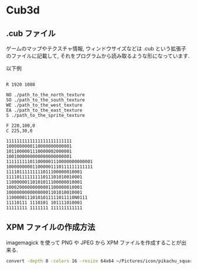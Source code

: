 # Cub3d

## .cub ファイル

ゲームのマップやテクスチャ情報, ウィンドウサイズなどは .cub という拡張子のファイルに記載して, それをプログラムから読み取るような形になっています.

以下例

```

R 1920 1080

NO ./path_to_the_north_texture
SO ./path_to_the_south_texture
WE ./path_to_the_west_texture
EA ./path_to_the_east_texture
S ./path_to_the_sprite_texture

F 220,100,0
C 225,30,0

1111111111111111111111111
1000000000110000000000001
1011000001110000002000001
1001000000000000000000001
111111111011000001110000000000001
100000000011000001110111111111111
11110111111111011100000010001
11110111111111011101010010001
11000000110101011100000010001
10002000000000001100000010001
10000000000000001101010010001
11000001110101011111011110N0111
11110111 1110101 101111010001
11111111 1111111 111111111111

```

## XPM ファイルの作成方法

imagemagick を使って PNG や JPEG から XPM ファイルを作成することが出来る.

```bash
convert -depth 8 -colors 16 -resize 64x64 ~/Pictures/icon/pikachu_square.jpg test.xpm
```
